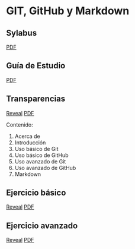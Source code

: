 # GIT, GitHub y Markdown

## Sylabus

[PDF](https://asanzdiego.github.io/curso-git-github-markdown-2016/docs/Syllabus_ModuloNivelacion.pdf)

## Guía de Estudio

[PDF](https://asanzdiego.github.io/curso-git-github-markdown-2016/docs/Bloque5_ModuloNivelacion_guia.pdf)

## Transparencias

[Reveal](https://asanzdiego.github.io/curso-git-github-markdown-2016/slides/export/git-github-markdown-resumen-reveal-slides.html)
[PDF](https://asanzdiego.github.io/curso-git-github-markdown-2016/slides/export/git-github-markdown-resumen-reveal-slides.pdf)

Contenido:

1. Acerca de
2. Introducción
3. Uso básico de Git
4. Uso básico de GitHub
5. Uso avanzado de Git
6. Uso avanzado de GitHub
7. Markdown

## Ejercicio básico

[Reveal](https://asanzdiego.github.io/curso-git-github-markdown-2016/slides/export/git-github-markdown-ejercicios-01-reveal-slides.html)
[PDF](https://asanzdiego.github.io/curso-git-github-markdown-2016/slides/export/git-github-markdown-ejercicios-01-reveal-slides.pdf)

## Ejercicio avanzado

[Reveal](https://asanzdiego.github.io/curso-git-github-markdown-2016/slides/export/git-github-markdown-ejercicios-02-reveal-slides.html)
[PDF](https://asanzdiego.github.io/curso-git-github-markdown-2016/slides/export/git-github-markdown-ejercicios-02-reveal-slides.pdf)
